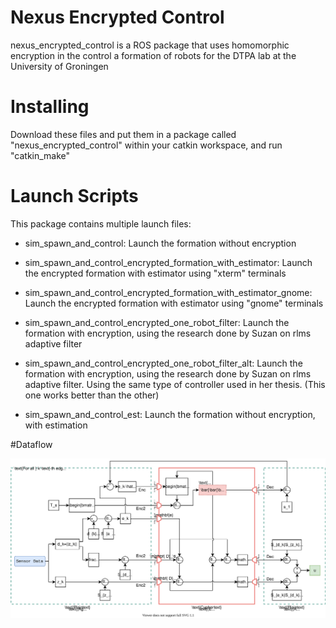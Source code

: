 # Nexus Encrypted Control
nexus_encrypted_control is a ROS package that uses homomorphic encryption in the control a formation of robots for the DTPA lab at the University of Groningen

# Installing

Download these files and put them in a package called "nexus_encrypted_control" within your catkin workspace, and run "catkin_make"

# Launch Scripts

This package contains multiple launch files:

- sim_spawn_and_control: Launch the formation without encryption

- sim_spawn_and_control_encrypted_formation_with_estimator: Launch the encrypted formation with estimator using "xterm" terminals

- sim_spawn_and_control_encrypted_formation_with_estimator_gnome: Launch the encrypted formation with estimator using "gnome" terminals

- sim_spawn_and_control_encrypted_one_robot_filter: Launch the formation with encryption, using the research done by Suzan on rlms adaptive filter

- sim_spawn_and_control_encrypted_one_robot_filter_alt: Launch the formation with encryption, using the research done by Suzan on rlms adaptive filter. Using the same type of controller used in her thesis. (This one works better than the other)

- sim_spawn_and_control_est: Launch the formation without encryption, with estimation

#Dataflow

![alt text](Encryption_Dataflow.svg)
